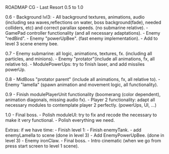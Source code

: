 ROADMAP CG - Last Resort 0.5 to 1.0

0.6 - Background lvl3:
		- All background textures, animations, audio (including sea waves,reflections on water, boss background(fade), 
		needed colliders, etc) and correct parallax speeds. (no submarine relative).
	- GamePad controller functionality (and all necessary adaptations).
	- Enemy "redBird".
	- Enemy "powerUpBee". (fast enemy implementation).
	- Add to level 3 scene enemy bee.

0.7 - Enemy submarine: all logic, animations, textures, fx. (including all particles, and minions).
	- Enemy "protator"(include all animations, fx, all relative to).
	- ModulePowerUps: try to finish laser, and add missiles powerUp.

0.8 - MidBoss "protator parent" (include all animations, fx, all relative to).
	- Enemy "lamella" (spawn animation and movement logic, all functionality).

0.9 - Finish modulePlayerUnit functionality (boomerang (color dependent), animation diagonals, missing audio fx).
	- Player 2 functionality: adapt all necessary modules to contemplate player 2 perfectly. (powerUps, UI, ...)
	
1.0 - Final boss.
	- Polish moduleUI: try to fix and recode the necessary to make it very functional.
	- Polish everything we need.
	

Extras: if we have time:
	- Finish level 1:
		- Finish enemyTank.
		- add enemyLamella to scene (done in level 3)
		- Add EnemyPowerUpBee. (done in level 3)
		- Enemy ironClaw.
		- Final boss.
		- Intro cinematic (when we go from press start screen to level 1 scene).
		